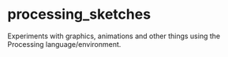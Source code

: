 # processing_sketches
Experiments with graphics, animations and other things using the Processing language/environment.

